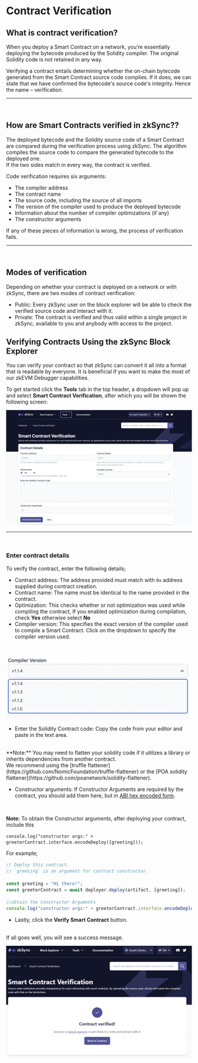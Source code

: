 # Contract Verification

## What is contract verification?

When you deploy a Smart Contract on a network, you’re essentially deploying the bytecode produced by the Solidity compiler. The original Solidity code is not retained in any way.

Verifying a contract entails determining whether the on-chain bytecode generated from the Smart Contract source code complies. If it does, we can state that we have confirmed the bytecode's source code's integrity. Hence the name – verification.
<br>

<hr>

<br>

## How are Smart Contracts verified in zkSync??

The deployed bytecode and the Solidity source code of a Smart Contract are compared during the verification process using zkSync. The algorithm compiles the source code to compare the generated bytecode to the deployed one.
<br>
If the two sides match in every way, the contract is verified.

Code verification requires six arguments: 

- The compiler address
- The contract name
- The source code, including the source of all imports
- The version of the compiler used to produce the deployed bytecode
- Information about the number of compiler optimizations (if any)
- The constructor arguments
 
 If any of these pieces of information is wrong, the process of verification fails.
<br>

<hr>

<br>

## Modes of verification

Depending on whether your contract is deployed on a network or with zkSync, there are two modes of contract verification:

- Public: Every zkSync user on the block explorer will be able to check the verified source code and interact with it. 
- Private: The contract is verified and thus valid within a single project in zkSync, available to you and anybody with access to the project.



## Verifying Contracts Using the zkSync Block Explorer

You can verify your contract so that zkSync can convert it all into a format that is readable by everyone. It is beneficial if you want to make the most of our zkEVM Debugger capabilities.

To get started click the **Tools** tab in the top header, a dropdown will pop up and select **Smart Contract Verification**,  after which you will be shown the following screen:

![Smart Contract Verification page!](../../assets/images/verify-contract.png "verify contact")
<br>

<hr>

<br>

### Enter contract details

To verify the contract, enter the following details;

- Contract address: The address provided must match with `0x` address supplied during contract creation.
- Contract name: The name must be identical to the name provided in the contract.
- Optimization: This checks whether or not optimization was used while compiling the contract, If you enabled optimization during compilation, check **Yes** otherwise select **No**
- Compiler version: This specifies the exact version of the compiler used to compile a Smart Contract. Click on the dropdown to specify the compiler version used.
  
<br>

![Compiler version!](../../assets/images/compiler-version.png "compiler version")

- Enter the Solidity Contract code: Copy the code from your editor and paste in the text area.
<br>
**Note:** You may need to flatten your solidity code if it utilizes a library or inherits dependencies from another contract. 
<br> 
We recommend using the [truffle flattener](https://github.com/NomicFoundation/truffle-flattener) or the [POA solidity flattener](https://github.com/poanetwork/solidity-flattener).

- Constructor arguments: If Constructor Arguments are required by the contract, you should add them here, but in [ABI hex encoded form](https://solidity.readthedocs.io/en/develop/abi-spec.html).
  
<br>

**Note:** To obtain the Constructor arguments, after deploying your contract, include this 
<br>

```
console.log("constructor args:" + greeterContract.interface.encodeDeploy([greeting]));

``` 

For example;

```typescript
// Deploy this contract. 
// `greeting` is an argument for contract constructor.

const greeting = "Hi there!";
const greeterContract = await deployer.deploy(artifact, [greeting]);

//obtain the Constructor Arguments
console.log("constructor args:" + greeterContract.interface.encodeDeploy([greeting]));
```

- Lastly, click the **Verify Smart Contract** button.
<br>
If all goes well, you will see a success message.

<br>

![Smart Contract Verified!](../../assets/images/contract-verified.png "Contract Verified")




